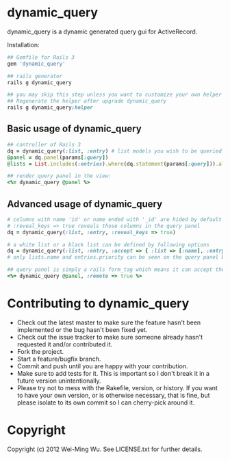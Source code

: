 # dynamic_query

dynamic_query is a dynamic generated query gui for ActiveRecord.

Installation:

``` ruby
## Gemfile for Rails 3
gem 'dynamic_query'

## rails generator
rails g dynamic_query

## you may skip this step unless you want to customize your own helper
## Regenerate the helper after upgrade dynamic_query
rails g dynamic_query:helper
```

## Basic usage of dynamic_query

``` ruby
## controller of Rails 3
dq = dynamic_query(:list, :entry) # list models you wish to be queried. e.g. List => :list, AbcDef => :abc_def
@panel = dq.panel(params[:query])
@lists = List.includes(:entries).where(dq.statement(params[:query])).all

## render query panel in the view:
<%= dynamic_query @panel %>
```

## Advanced usage of dynamic_query

``` ruby
# columns with name 'id' or name ended with '_id' are hided by default
# :reveal_keys => true reveals those columns in the query panel
dq = dynamic_query(:list, :entry, :reveal_keys => true)

# a white list or a black list can be defined by following options
dq = dynamic_query(:list, :entry, :accept => { :list => [:name], :entry => [:title, :priority] }, :reject => { :entry => [:title] })
# only lists.name and entries.priority can be seen on the query panel because the white list gets higher precedence than the black list

## query panel is simply a rails form_tag which means it can accept the same hash options
<%= dynamic_query @panel, :remote => true %>
```

# Contributing to dynamic_query
 
* Check out the latest master to make sure the feature hasn't been implemented or the bug hasn't been fixed yet.
* Check out the issue tracker to make sure someone already hasn't requested it and/or contributed it.
* Fork the project.
* Start a feature/bugfix branch.
* Commit and push until you are happy with your contribution.
* Make sure to add tests for it. This is important so I don't break it in a future version unintentionally.
* Please try not to mess with the Rakefile, version, or history. If you want to have your own version, or is otherwise necessary, that is fine, but please isolate to its own commit so I can cherry-pick around it.

# Copyright

Copyright (c) 2012 Wei-Ming Wu. See LICENSE.txt for
further details.

